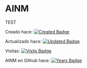 # AINM

TEST

Creado hace:
[![Created Badge](https://badges.pufler.dev/created/AINMcl/AINMcl.github.io)](https://badges.pufler.dev)

Actualizado hace:
[![Updated Badge](https://badges.pufler.dev/updated/AINMcl/AINMcl.github.io)](https://badges.pufler.dev)

Visitas:
[![Visits Badge](https://badges.pufler.dev/visits/AINMcl/AINMcl.github.io)](https://badges.pufler.dev)

AINM en Github hace:
[![Years Badge](https://badges.pufler.dev/years/AINMcl)](https://badges.pufler.dev)

